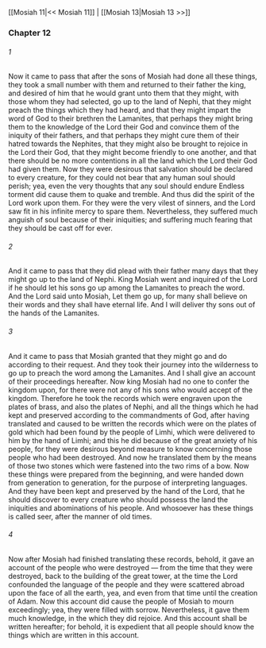 [[Mosiah 11|<< Mosiah 11]]  |  [[Mosiah 13|Mosiah 13 >>]]

### Chapter 12
###### 1
Now it came to pass that after the sons of Mosiah had done all these things, they took a small number with them and returned to their father the king, and desired of him that he would grant unto them that they might, with those whom they had selected, go up to the land of Nephi, that they might preach the things which they had heard, and that they might impart the word of God to their brethren the Lamanites, that perhaps they might bring them to the knowledge of the Lord their God and convince them of the iniquity of their fathers, and that perhaps they might cure them of their hatred towards the Nephites, that they might also be brought to rejoice in the Lord their God, that they might become friendly to one another, and that there should be no more contentions in all the land which the Lord their God had given them. Now they were desirous that salvation should be declared to every creature, for they could not bear that any human soul should perish; yea, even the very thoughts that any soul should endure Endless torment did cause them to quake and tremble. And thus did the spirit of the Lord work upon them. For they were the very vilest of sinners, and the Lord saw fit in his infinite mercy to spare them. Nevertheless, they suffered much anguish of soul because of their iniquities; and suffering much fearing that they should be cast off for ever.

###### 2
And it came to pass that they did plead with their father many days that they might go up to the land of Nephi. King Mosiah went and inquired of the Lord if he should let his sons go up among the Lamanites to preach the word. And the Lord said unto Mosiah, Let them go up, for many shall believe on their words and they shall have eternal life. And I will deliver thy sons out of the hands of the Lamanites.

###### 3
And it came to pass that Mosiah granted that they might go and do according to their request. And they took their journey into the wilderness to go up to preach the word among the Lamanites. And I shall give an account of their proceedings hereafter. Now king Mosiah had no one to confer the kingdom upon, for there were not any of his sons who would accept of the kingdom. Therefore he took the records which were engraven upon the plates of brass, and also the plates of Nephi, and all the things which he had kept and preserved according to the commandments of God, after having translated and caused to be written the records which were on the plates of gold which had been found by the people of Limhi, which were delivered to him by the hand of Limhi; and this he did because of the great anxiety of his people, for they were desirous beyond measure to know concerning those people who had been destroyed. And now he translated them by the means of those two stones which were fastened into the two rims of a bow. Now these things were prepared from the beginning, and were handed down from generation to generation, for the purpose of interpreting languages. And they have been kept and preserved by the hand of the Lord, that he should discover to every creature who should possess the land the iniquities and abominations of his people. And whosoever has these things is called seer, after the manner of old times.

###### 4
Now after Mosiah had finished translating these records, behold, it gave an account of the people who were destroyed — from the time that they were destroyed, back to the building of the great tower, at the time the Lord confounded the language of the people and they were scattered abroad upon the face of all the earth, yea, and even from that time until the creation of Adam. Now this account did cause the people of Mosiah to mourn exceedingly; yea, they were filled with sorrow. Nevertheless, it gave them much knowledge, in the which they did rejoice. And this account shall be written hereafter; for behold, it is expedient that all people should know the things which are written in this account.